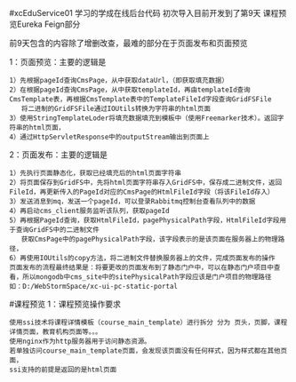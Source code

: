 #xcEduService01
学习的学成在线后台代码
初次导入目前开发到了第9天 课程预览Eureka Feign部分

前9天包含的内容除了增删改查，最难的部分在于页面发布和页面预览

1：页面预览：主要的逻辑是 
    
    1）先根据pageId查询CmsPage，从中获取dataUrl，（即获取填充数据）
    2）在根据pageId查询CmsPage，从中获取templateId，再由templateId查询CmsTemplate表，再根据CmsTemplate表中的TemplateFileId字段查询GridFSFile
       将二进制的GridFSFile通过IOUtils转换为字符串的html页面
    3）使用StringTemplateLoder将填充数据填充到模板中（使用Freemarker技术）。返回字符串的html页面，
    4）通过HttpServletResponse中的outputStream输出到页面上

2：页面发布：主要的逻辑是  

    1）先执行页面静态化，获取已经填充后的html页面字符串
    2）将页面保存到GridFS中，先将html页面字符串存入GridFS中，保存成二进制文件，返回FileId，再更新传入的PageId对应的CmsPage的HtmlFileId字段（将该FileId存入）
    3）发送消息到mq，发送一个pageId，可以登录Rabbitmq控制台查看队列中的数据
    4）再启动cms_client服务监听该队列，获取pageId
    5）再根据PageId查询，获取HtmlFileId，pagePhysicalPath字段，HtmlFileId字段用于查询GridFS中的二进制文件
       获取CmsPage中的pagePhysicalPath字段，该字段表示的是该页面在服务器上的物理路径，
    6）再使用IOUtils的copy方法，将二进制文件替换服务器上的文件，完成页面发布的操作
    页面发布的流程最终结果是：将要更改的页面发布到了静态门户中，可以在静态门户项目中查看，所以mongodb中cms_site中的sitePhysicalPath字段应该是门户项目的物理路径
    如：D:/WebStormSpace/xc-ui-pc-static-portal
    
#课程预览
1：课程预览操作要求  
    
    使用ssi技术将课程详情模板（course_main_template）进行拆分 分为 页头，页脚，课程详情页面，教育机构页面等。。。
    使用nginx作为http服务器用于访问静态资源。
    若单独访问course_main_template页面，会发现该页面没有任何样式，因为样式都在其他页面，
    ssi支持的前提是返回的是html页面
  